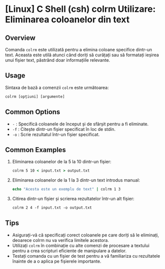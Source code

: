 # [Linux] C Shell (csh) colrm Utilizare: Eliminarea coloanelor din text

## Overview
Comanda `colrm` este utilizată pentru a elimina coloane specifice dintr-un text. Aceasta este utilă atunci când doriți să curățați sau să formatați ieșirea unui fișier text, păstrând doar informațiile relevante.

## Usage
Sintaxa de bază a comenzii `colrm` este următoarea:

```csh
colrm [opțiuni] [argumente]
```

## Common Options
- `-` : Specifică coloanele de început și de sfârșit pentru a fi eliminate.
- `-f` : Citește dintr-un fișier specificat în loc de stdin.
- `-o` : Scrie rezultatul într-un fișier specificat.

## Common Examples
1. Eliminarea coloanelor de la 5 la 10 dintr-un fișier:
   ```csh
   colrm 5 10 < input.txt > output.txt
   ```

2. Eliminarea coloanelor de la 1 la 3 dintr-un text introdus manual:
   ```csh
   echo "Acesta este un exemplu de text" | colrm 1 3
   ```

3. Citirea dintr-un fișier și scrierea rezultatelor într-un alt fișier:
   ```csh
   colrm 2 4 -f input.txt -o output.txt
   ```

## Tips
- Asigurați-vă că specificați corect coloanele pe care doriți să le eliminați, deoarece colrm nu va verifica limitele acestora.
- Utilizați `colrm` în combinație cu alte comenzi de procesare a textului pentru a crea scripturi eficiente de manipulare a datelor.
- Testați comanda cu un fișier de test pentru a vă familiariza cu rezultatele înainte de a o aplica pe fișierele importante.